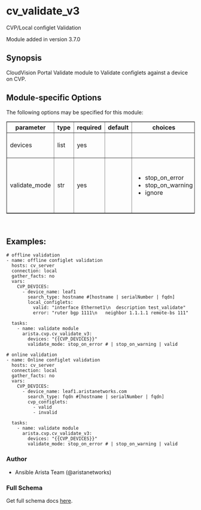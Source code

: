 # cv_validate_v3

CVP/Local configlet Validation

Module added in version 3.7.0

<div class="contents" local="" depth="2">

</div>

## Synopsis

CloudVision Portal Validate module to Validate configlets against a
device on CVP.

## Module-specific Options

The following options may be specified for this module:

<table border=1 cellpadding=4>

<tr>
<th class="head">parameter</th>
<th class="head">type</th>
<th class="head">required</th>
<th class="head">default</th>
<th class="head">choices</th>
<th class="head">comments</th>
</tr>

<tr>
<td>devices<br/><div style="font-size: small;"></div></td>
<td>list</td>
<td>yes</td>
<td></td>
<td></td>
<td>
    <div>CVP devices and configlet information.</div>
</td>
</tr>

<tr>
<td>validate_mode<br/><div style="font-size: small;"></div></td>
<td>str</td>
<td>yes</td>
<td></td>
<td><ul><li>stop_on_error</li><li>stop_on_warning</li><li>ignore</li></ul></td>
<td>
    <div>Indicate how cv_validate_v3 should behave on finding errors and/or warnings.</div>
</td>
</tr>

</table>
</br>

## Examples:

    # offline validation
    - name: offline configlet validation
      hosts: cv_server
      connection: local
      gather_facts: no
      vars:
        CVP_DEVICES:
          - device_name: leaf1
            search_type: hostname #[hostname | serialNumber | fqdn]
            local_configlets:
              valid: "interface Ethernet1\n  description test_validate"
              error: "ruter bgp 1111\n   neighbor 1.1.1.1 remote-bs 111"

      tasks:
        - name: validate module
          arista.cvp.cv_validate_v3:
            devices: "{{CVP_DEVICES}}"
            validate_mode: stop_on_error # | stop_on_warning | valid

    # online validation
    - name: Online configlet validation
      hosts: cv_server
      connection: local
      gather_facts: no
      vars:
        CVP_DEVICES:
          - device_name: leaf1.aristanetworks.com
            search_type: fqdn #[hostname | serialNumber | fqdn]
            cvp_configlets:
              - valid
              - invalid

      tasks:
        - name: validate module
          arista.cvp.cv_validate_v3:
            devices: "{{CVP_DEVICES}}"
            validate_mode: stop_on_error # | stop_on_warning | valid

### Author

-   Ansible Arista Team (@aristanetworks)

### Full Schema

Get full schema docs [here](../../schema/cv_validate_v3/).

